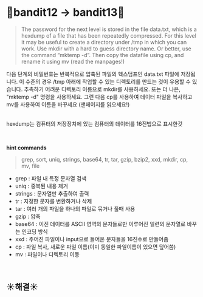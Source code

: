 # 🌳bandit12 -> bandit13🌳
> The password for the next level is stored in the file data.txt, which is a hexdump of a file that has been repeatedly compressed. For this level it may be useful to create a directory under /tmp in which you can work. Use mkdir with a hard to guess directory name. Or better, use the command “mktemp -d”. Then copy the datafile using cp, and rename it using mv (read the manpages!)

다음 단계의 비밀번호는 반복적으로 압축된 파일의 헥스덤프인 data.txt 파일에 저장됩니다. 이 수준의 경우 /tmp 아래에 작업할 수 있는 디렉토리를 만드는 것이 유용할 수 있습니다. 추측하기 어려운 디렉토리 이름으로 mkdir를 사용하세요. 또는 더 나은, "mktemp -d" 명령을 사용하세요. 그런 다음 cp를 사용하여 데이터 파일을 복사하고 mv를 사용하여 이름을 바꾸세요 (맨페이지를 읽으세요!)<br/>
<br/>

hexdump는 컴퓨터의 저장장치에 있는 컴퓨터의 데이터를 16진법으로 표시한것

<br/>

**hint commands**
>grep, sort, uniq, strings, base64, tr, tar, gzip, bzip2, xxd, mkdir, cp, mv, file

- grep : 파일 내 특정 문자열 검색
- uniq : 중복된 내용 제거
- strings : 문자열만 추출하여 출력
- tr : 지정한 문자를 변환하거나 삭제
- tar : 여러 개의 파일을 하나의 파일로 묶거나 풀때 사용
- gzip : 압축
- base64 : 이진 데이터를 ASCII 영역의 문자들로만 이루어진 일련의 문자열로 바꾸는 인코딩 방식
- xxd : 주어진 파일이나 input으로 들어온 문자들을 16진수로 만들어줌
- cp : 파일 복사, 새로운 파일 이름(이미 동일한 파일이름이 있으면 덮어씀)
- mv : 파일이나 디렉토리 이동

<br />

## ☀️해결☀️
